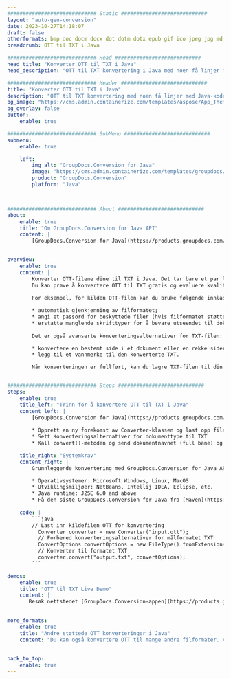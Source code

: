 ```yaml
---
############################# Static ############################
layout: "auto-gen-conversion"
date: 2023-10-27T14:18:07
draft: false
otherformats: bmp doc docm docx dot dotm dotx epub gif ico jpeg jpg md odt ott pdf png psd rtf tex tif tiff txt xps
breadcrumb: OTT til TXT i Java

############################# Head ############################
head_title: "Konverter OTT til TXT i Java"
head_description: "OTT til TXT konvertering i Java med noen få linjer med kode. Konverter over 160 filformater ved å bruke GroupDocs dokumentkonverterings-API for Java"

############################# Header ############################
title: "Konverter OTT til TXT i Java"
description: "OTT til TXT konvertering med noen få linjer med Java-kode"
bg_image: "https://cms.admin.containerize.com/templates/aspose/App_Themes/V3/images/bg/header1.png"
bg_overlay: false
button:
    enable: true

############################# SubMenu ############################
submenu:
    enable: true

    left:
        img_alt: "GroupDocs.Conversion for Java"
        image: "https://cms.admin.containerize.com/templates/groupdocs/images/product-logos/90x90-noborder/groupdocs-conversion-java.png"
        product: "GroupDocs.Conversion"
        platform: "Java"



############################# About ############################
about:
    enable: true
    title: "Om GroupDocs.Conversion for Java API"
    content: |
        [GroupDocs.Conversion for Java](https://products.groupdocs.com/conversion/java/) er et avansert filformatkonverterings-API for konvertering mellom populære bilde- og dokumentformater som Microsoft Office, OpenDocument, PDF, HTML, e-post, CAD. og mye mer med bare noen få linjer med kode. Den opprinnelige API-en oppdager automatisk formatene til originaldokumentene og tilbyr mange alternativer for å tilpasse de konverterte dokumentene. Sammen med funksjonen til å trekke ut informasjon fra et dokument, støtter den også bufring av konverteringsresultatene til den lokale disken som standard. Imidlertid kan enhver type hurtigbufferlagring støttes ved å implementere de riktige grensesnittene - Amazon S3, Dropbox, Google Drive, Windows Azure, Reddis eller andre.
    

overview:
    enable: true
    content: |
        Konverter OTT-filene dine til TXT i Java. Det tar bare et par linjer med Java-kode på hvilken som helst plattform du ønsker, for eksempel Windows, Linux, macOS.
        Du kan prøve å konvertere OTT til TXT gratis og evaluere kvaliteten på konverteringsresultatene. Sammen med enkle filkonverteringsskript kan du prøve mer sofistikerte alternativer for å laste inn OTT-kildefilen og lagre TXT-utdata. 
        
        For eksempel, for kilden OTT-filen kan du bruke følgende innlastingsalternativer:

        * automatisk gjenkjenning av filformatet;
        * angi et passord for beskyttede filer (hvis filformatet støtter det);
        * erstatte manglende skrifttyper for å bevare utseendet til dokumentet.
        
        Det er også avanserte konverteringsalternativer for TXT-filen:

        * konvertere en bestemt side i et dokument eller en rekke sider;
        * legg til et vannmerke til den konverterte TXT.

        Når konverteringen er fullført, kan du lagre TXT-filen til din lokale filbane eller til tredjepartslagring som FTP, Amazon S3, Google Drive, Dropbox osv. Vær oppmerksom på - for å konvertere OTT til TXT, trenger du ikke å installere tilleggsprogramvare, som MS Office, Open Office, Adobe Acrobat Reader osv.


############################# Steps ############################
steps:
    enable: true
    title_left: "Trinn for å konvertere OTT til TXT i Java"
    content_left: |
        [GroupDocs.Conversion for Java](https://products.groupdocs.com/conversion/java/) lar utviklere enkelt konvertere OTT fil til TXT med noen få linjer med kode.
        
        * Opprett en ny forekomst av Converter-klassen og last opp filen OTT med hele banen
        * Sett Konverteringsalternativer for dokumenttype til TXT
        * Kall convert()-metoden og send dokumentnavnet (full bane) og formatet (TXT) som en parameter

    title_right: "Systemkrav"
    content_right: |
        Grunnleggende konvertering med GroupDocs.Conversion for Java API kan gjøres med bare noen få linjer med kode. APIene våre støttes på alle større plattformer og operativsystemer. Før du utfører koden nedenfor, sørg for at du har følgende forutsetninger installert på systemet ditt.

        * Operativsystemer: Microsoft Windows, Linux, MacOS
        * Utviklingsmiljøer: NetBeans, Intellij IDEA, Eclipse, etc.
        * Java runtime: J2SE 6.0 and above
        * Få den siste GroupDocs.Conversion for Java fra [Maven](https://repository.groupdocs.com/webapp/#/artifacts/browse/tree/General/repo/com/groupdocs/groupdocs-conversion)
         
    code: |
        ```java    
        // Last inn kildefilen OTT for konvertering
          Converter converter = new Converter("input.ott");
          // Forbered konverteringsalternativer for målformatet TXT
          ConvertOptions convertOptions = new FileType().fromExtension("txt").getConvertOptions();
          // Konverter til formatet TXT
          converter.convert("output.txt", convertOptions);
        ```

demos:
    enable: true
    title: "OTT til TXT Live Demo"
    content: |
       Besøk nettstedet [GroupDocs.Conversion-appen](https://products.groupdocs.app/conversion/family) og prøv konverteringen fra OTT til TXT nå. Den gratis demoen har følgende fordeler
          

more_formats:
    enable: true
    title: "Andre støttede OTT konverteringer i Java"
    content: "Du kan også konvertere OTT til mange andre filformater. Vennligst se listen nedenfor."
       
       
back_to_top:
    enable: true
---
```

